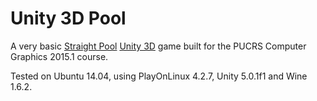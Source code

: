 # Unity 3D Pool

A very basic [Straight Pool](http://en.wikipedia.org/wiki/Straight_pool)
[Unity 3D](http://unity3d.com/) game built for the PUCRS Computer Graphics 2015.1
course.

Tested on Ubuntu 14.04, using PlayOnLinux 4.2.7, Unity 5.0.1f1 and Wine 1.6.2.

